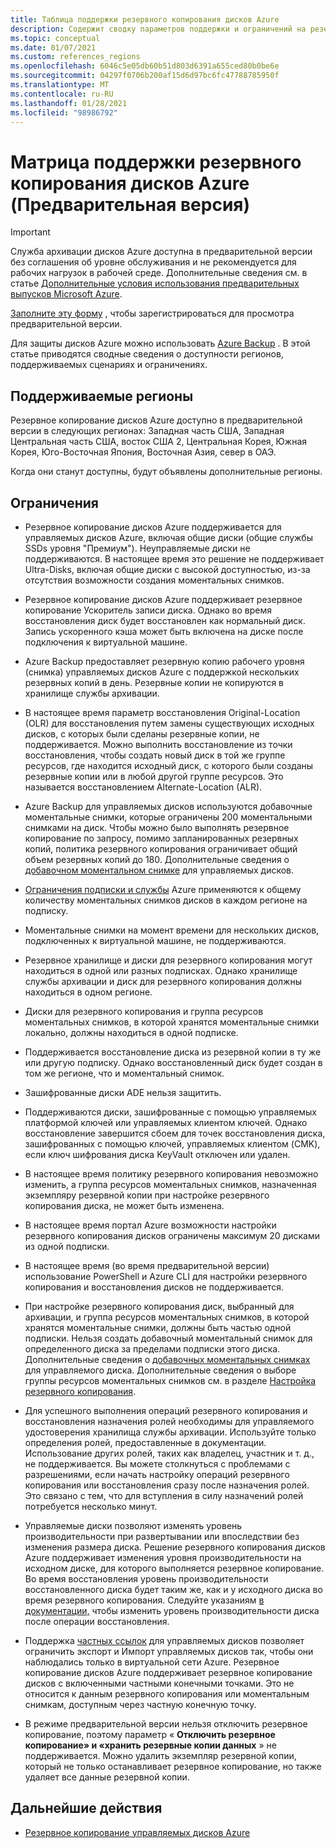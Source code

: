 ```yaml
---
title: Таблица поддержки резервного копирования дисков Azure
description: Содержит сводку параметров поддержки и ограничений на резервное копирование дисков Azure.
ms.topic: conceptual
ms.date: 01/07/2021
ms.custom: references_regions
ms.openlocfilehash: 6046c5e05db60b51d803d6391a655ced80b0be6e
ms.sourcegitcommit: 04297f0706b200af15d6d97bc6fc47788785950f
ms.translationtype: MT
ms.contentlocale: ru-RU
ms.lasthandoff: 01/28/2021
ms.locfileid: "98986792"
---
```

# <a name="azure-disk-backup-support-matrix-in-preview"></a>Матрица поддержки резервного копирования дисков Azure (Предварительная версия)

>[!IMPORTANT]
>Служба архивации дисков Azure доступна в предварительной версии без соглашения об уровне обслуживания и не рекомендуется для рабочих нагрузок в рабочей среде. Дополнительные сведения см. в статье [Дополнительные условия использования предварительных выпусков Microsoft Azure](https://azure.microsoft.com/support/legal/preview-supplemental-terms/).
>
>[Заполните эту форму](https://forms.office.com/Pages/ResponsePage.aspx?id=v4j5cvGGr0GRqy180BHbR1vE8L51DIpDmziRt_893LVUNFlEWFJBN09PTDhEMjVHS05UWFkxUlUzUS4u) , чтобы зарегистрироваться для просмотра предварительной версии.

Для защиты дисков Azure можно использовать [Azure Backup](./backup-overview.md) . В этой статье приводятся сводные сведения о доступности регионов, поддерживаемых сценариях и ограничениях.

## <a name="supported-regions"></a>Поддерживаемые регионы

Резервное копирование дисков Azure доступно в предварительной версии в следующих регионах: Западная часть США, Западная Центральная часть США, восток США 2, Центральная Корея, Южная Корея, Юго-Восточная Япония, Восточная Азия, север в ОАЭ. 

Когда они станут доступны, будут объявлены дополнительные регионы.

## <a name="limitations"></a>Ограничения

- Резервное копирование дисков Azure поддерживается для управляемых дисков Azure, включая общие диски (общие службы SSDs уровня "Премиум"). Неуправляемые диски не поддерживаются. В настоящее время это решение не поддерживает Ultra-Disks, включая общие диски с высокой доступностью, из-за отсутствия возможности создания моментальных снимков.

- Резервное копирование дисков Azure поддерживает резервное копирование Ускоритель записи диска. Однако во время восстановления диск будет восстановлен как нормальный диск. Запись ускоренного кэша может быть включена на диске после подключения к виртуальной машине.

- Azure Backup предоставляет резервную копию рабочего уровня (снимка) управляемых дисков Azure с поддержкой нескольких резервных копий в день. Резервные копии не копируются в хранилище службы архивации.

- В настоящее время параметр восстановления Original-Location (OLR) для восстановления путем замены существующих исходных дисков, с которых были сделаны резервные копии, не поддерживается. Можно выполнить восстановление из точки восстановления, чтобы создать новый диск в той же группе ресурсов, где находится исходный диск, с которого были созданы резервные копии или в любой другой группе ресурсов. Это называется восстановлением Alternate-Location (ALR).

- Azure Backup для управляемых дисков используются добавочные моментальные снимки, которые ограничены 200 моментальными снимками на диск. Чтобы можно было выполнять резервное копирование по запросу, помимо запланированных резервных копий, политика резервного копирования ограничивает общий объем резервных копий до 180. Дополнительные сведения о [добавочном моментальном снимке](../virtual-machines/disks-incremental-snapshots.md#restrictions) для управляемых дисков.

- [Ограничения подписки и службы](../azure-resource-manager/management/azure-subscription-service-limits.md#virtual-machine-disk-limits) Azure применяются к общему количеству моментальных снимков дисков в каждом регионе на подписку.

- Моментальные снимки на момент времени для нескольких дисков, подключенных к виртуальной машине, не поддерживаются.

- Резервное хранилище и диски для резервного копирования могут находиться в одной или разных подписках. Однако хранилище службы архивации и диск для резервного копирования должны находиться в одном регионе.

- Диски для резервного копирования и группа ресурсов моментальных снимков, в которой хранятся моментальные снимки локально, должны находиться в одной подписке.

- Поддерживается восстановление диска из резервной копии в ту же или другую подписку. Однако восстановленный диск будет создан в том же регионе, что и моментальный снимок.

- Зашифрованные диски ADE нельзя защитить.

- Поддерживаются диски, зашифрованные с помощью управляемых платформой ключей или управляемых клиентом ключей. Однако восстановление завершится сбоем для точек восстановления диска, зашифрованных с помощью ключей, управляемых клиентом (CMK), если ключ шифрования диска KeyVault отключен или удален.

- В настоящее время политику резервного копирования невозможно изменить, а группа ресурсов моментальных снимков, назначенная экземпляру резервной копии при настройке резервного копирования диска, не может быть изменена.

- В настоящее время портал Azure возможности настройки резервного копирования дисков ограничены максимум 20 дисками из одной подписки.

- В настоящее время (во время предварительной версии) использование PowerShell и Azure CLI для настройки резервного копирования и восстановления дисков не поддерживается.

- При настройке резервного копирования диск, выбранный для архивации, и группа ресурсов моментальных снимков, в которой хранятся моментальные снимки, должны быть частью одной подписки. Нельзя создать добавочный моментальный снимок для определенного диска за пределами подписки этого диска. Дополнительные сведения о [добавочных моментальных снимках](../virtual-machines/windows/disks-incremental-snapshots-portal.md#restrictions) для управляемого диска. Дополнительные сведения о выборе группы ресурсов моментальных снимков см. в разделе  [Настройка резервного копирования](backup-managed-disks.md#configure-backup).

- Для успешного выполнения операций резервного копирования и восстановления назначения ролей необходимы для управляемого удостоверения хранилища службы архивации. Используйте только определения ролей, предоставленные в документации. Использование других ролей, таких как владелец, участник и т. д., не поддерживается. Вы можете столкнуться с проблемами с разрешениями, если начать настройку операций резервного копирования или восстановления сразу после назначения ролей. Это связано с тем, что для вступления в силу назначений ролей потребуется несколько минут.

- Управляемые диски позволяют изменять уровень производительности при развертывании или впоследствии без изменения размера диска. Решение резервного копирования дисков Azure поддерживает изменения уровня производительности на исходном диске, для которого выполняется резервное копирование. Во время восстановления уровень производительности восстановленного диска будет таким же, как и у исходного диска во время резервного копирования. Следуйте указаниям [в документации,](../virtual-machines/disks-performance-tiers-portal.md) чтобы изменить уровень производительности диска после операции восстановления.

- Поддержка [частных ссылок](../virtual-machines/disks-enable-private-links-for-import-export-portal.md) для управляемых дисков позволяет ограничить экспорт и Импорт управляемых дисков так, чтобы они наблюдались только в виртуальной сети Azure. Резервное копирование дисков Azure поддерживает резервное копирование дисков с включенными частными конечными точками. Это не относится к данным резервного копирования или моментальным снимкам, доступным через частную конечную точку.

- В режиме предварительной версии нельзя отключить резервное копирование, поэтому параметр « **Отключить резервное копирование» и «хранить резервные копии данных** » не поддерживается. Можно удалить экземпляр резервной копии, который не только останавливает резервное копирование, но также удаляет все данные резервной копии.

## <a name="next-steps"></a>Дальнейшие действия

- [Резервное копирование управляемых дисков Azure](backup-managed-disks.md)
